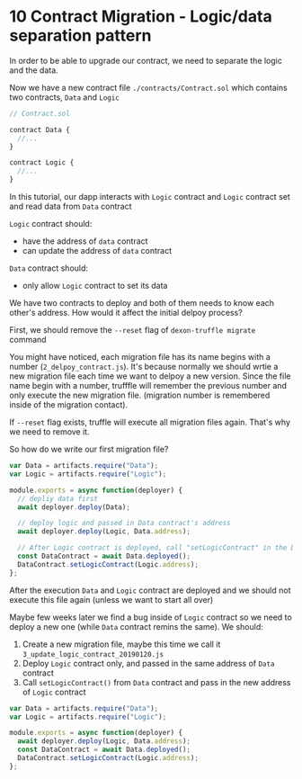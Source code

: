 # 10 Contract Migration - Logic/data separation pattern 

In order to be able to upgrade our contract, we need to separate the logic and the data.

Now we have a new contract file `./contracts/Contract.sol` which contains two contracts, `Data` and `Logic`

```js
// Contract.sol

contract Data {
  //...
}

contract Logic {
  //...
}
```

In this tutorial, our dapp interacts with `Logic` contract and `Logic` contract set and read data from `Data` contract

`Logic` contract should:
- have the address of `data` contract
- can update the address of `data` contract

`Data` contract should:
- only allow `Logic` contract to set its data

We have two contracts to deploy and both of them needs to know each other's address. How would it affect the initial delpoy process?

First, we should remove the `--reset` flag of `dexon-truffle migrate` command

You might have noticed, each migration file has its name begins with a number (`2_delpoy_contract.js`). It's because normally we should wrtie a new migration file each time we want to delpoy a new version. Since the file name begin with a number, trufffle will remember the previous number and only execute the new migration file. (migration number is remembered inside of the migration contact).  

If `--reset` flag exists, truffle will execute all migration files again. That's why we need to remove it.

So how do we write our first migration file?

```js
var Data = artifacts.require("Data");
var Logic = artifacts.require("Logic");

module.exports = async function(deployer) {
  // depliy data first
  await deployer.deploy(Data);

  // deploy logic and passed in Data contract's address
  await deployer.deploy(Logic, Data.address);

  // After Logic contract is deployed, call "setLogicContract" in the Data contract
  const DataContract = await Data.deployed();
  DataContract.setLogicContract(Logic.address);
};
```
After the execution `Data` and `Logic` contract are deployed and we should not execute this file again (unless we want to start all over)

Maybe few weeks later we find a bug inside of `Logic` contract so we need to deploy a new one (while `Data` contract remins the same). We should:
1. Create a new migration file, maybe this time we call it `3_update_logic_contract_20190120.js`
2. Deploy `Logic` contract only, and passed in the same address of `Data` contract
3. Call `setLogicContract()` from `Data` contract and pass in the new address of `Logic` contract
```js
var Data = artifacts.require("Data");
var Logic = artifacts.require("Logic");

module.exports = async function(deployer) {
  await deployer.deploy(Logic, Data.address);
  const DataContract = await Data.deployed();
  DataContract.setLogicContract(Logic.address);
};
```

